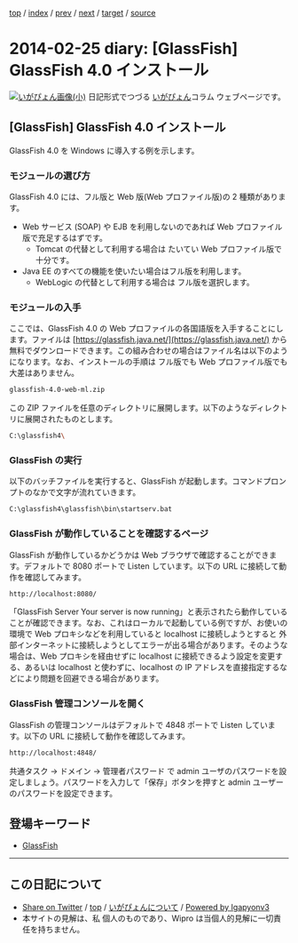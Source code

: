 [top](../index.html) 
 / [index](index.html) 
 / [prev](ig140223.html) 
 / [next](ig140226.html) 
 / [target](https://igapyon.github.io/diary/2014/ig140225.html) 
 / [source](https://github.com/igapyon/diary/blob/master/2014/ig140225.src.md) 

2014-02-25 diary: [GlassFish] GlassFish 4.0 インストール
=====================================================================================================
[![いがぴょん画像(小)](https://igapyon.github.io/diary/images/iga200306s.jpg "いがぴょん")](https://igapyon.github.io/diary/memo/memoigapyon.html) 日記形式でつづる [いがぴょん](https://igapyon.github.io/diary/memo/memoigapyon.html)コラム ウェブページです。

## [GlassFish] GlassFish 4.0 インストール

GlassFish 4.0 を Windows に導入する例を示します。


### モジュールの選び方

GlassFish 4.0 には、フル版と Web 版(Web プロファイル版)の 2 種類があります。

* Web サービス (SOAP) や EJB を利用しないのであれば Web プロファイル版で充足するはずです。
  * Tomcat の代替として利用する場合は たいてい Web プロファイル版で十分です。
* Java EE のすべての機能を使いたい場合はフル版を利用します。
  * WebLogic の代替として利用する場合は フル版を選択します。



### モジュールの入手

ここでは、GlassFish 4.0 の Web プロファイルの各国語版を入手することにします。ファイルは [https://glassfish.java.net/](https://glassfish.java.net/) から無料でダウンロードできます。この組み合わせの場合はファイル名は以下のようになります。なお、インストールの手順は フル版でも Web プロファイル版でも 大差はありません。

```sh
glassfish-4.0-web-ml.zip
```


この ZIP ファイルを任意のディレクトリに展開します。以下のようなディレクトリに展開されたものとします。

```sh
C:\glassfish4\
```



### GlassFish の実行

以下のバッチファイルを実行すると、GlassFish が起動します。コマンドプロンプトのなかで文字が流れていきます。

```sh
C:\glassfish4\glassfish\bin\startserv.bat
```



### GlassFish が動作していることを確認するページ

GlassFish が動作しているかどうかは Web ブラウザで確認することができます。デフォルトで 8080 ポートで Listen しています。以下の URL に接続して動作を確認してみます。

```sh
http://localhost:8080/
```

「GlassFish Server   Your server is now running」と表示されたら動作していることが確認できます。なお、これはローカルで起動している例ですが、お使いの環境で Web プロキシなどを利用していると localhost に接続しようとすると 外部インターネットに接続しようとしてエラーが出る場合があります。そのような場合は、Web プロキシを経由せずに localhost に接続できるよう設定を変更する、あるいは localhost と使わずに、localhost の IP アドレスを直接指定するなどにより問題を回避できる場合があります。


### GlassFish 管理コンソールを開く

GlassFish の管理コンソールはデフォルトで 4848 ポートで Listen しています。以下の URL に接続して動作を確認してみます。

```sh
http://localhost:4848/
```

共通タスク → ドメイン → 管理者パスワード で admin ユーザのパスワードを設定しましょう。パスワードを入力して「保存」ボタンを押すと admin ユーザーのパスワードを設定できます。

## 登場キーワード

* [GlassFish](../keyword/glassfish.html)

----------------------------------------------------------------------------------------------------

## この日記について

* [Share on Twitter](https://twitter.com/intent/tweet?hashtags=igapyon%2Cdiary%2C%E3%81%84%E3%81%8C%E3%81%B4%E3%82%87%E3%82%93%2CGlassFish&text=%5BGlassFish%5D+GlassFish+4.0+%E3%82%A4%E3%83%B3%E3%82%B9%E3%83%88%E3%83%BC%E3%83%AB&url=https%3A%2F%2Figapyon.github.io%2Fdiary%2F2014%2Fig140225.html) / [top](../index.html) / [いがぴょんについて](https://igapyon.github.io/diary/memo/memoigapyon.html) / [Powered by Igapyonv3](https://github.com/igapyon/igapyonv3)
* 本サイトの見解は、私 個人のものであり、Wipro は当個人的見解に一切責任を持ちません。 
